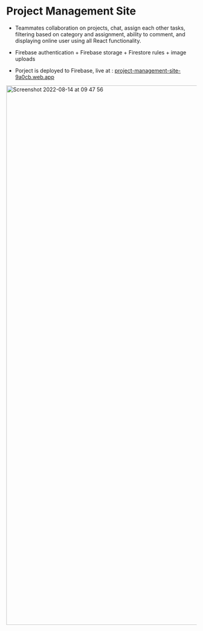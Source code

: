 
# Project Management Site 
- Teammates collaboration on projects, chat, assign each other tasks, filtering based on category and assignment, ability to comment, and displaying online user using all React functionality.

- Firebase authentication + Firebase storage + Firestore rules + image uploads

- Porject is deployed to Firebase, live at : [project-management-site-9a0cb.web.app](https://project-management-site-9a0cb.web.app)


<img width="1428" alt="Screenshot 2022-08-14 at 09 47 56" src="https://user-images.githubusercontent.com/52753698/184527538-dc883f5a-3989-4094-b6f7-7da6a724712d.png">
